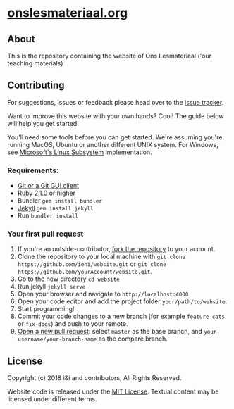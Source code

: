 # [onslesmateriaal.org](https://onslesmateriaal.nl)

## About
This is the repository containing the website of Ons Lesmateriaal ('our teaching materials)

## Contributing
For suggestions, issues or feedback please head over to the [issue tracker](https://github.com/ieni/website/issues).

Want to improve this website with your own hands? Cool! The guide below will help you get started.

You'll need some tools before you can get started.
We're assuming you're running MacOS, Ubuntu or another different UNIX system. For Windows, see [Microsoft's Linux Subsystem](https://docs.microsoft.com/en-us/windows/wsl/about) implementation.

### Requirements:
- [Git or a Git GUI client](https://help.github.com/articles/set-up-git/)
- [Ruby](https://help.github.com/articles/setting-up-your-github-pages-site-locally-with-jekyll/#requirements) 2.1.0 or higher
- Bundler `gem install bundler`
- [Jekyll](https://jekyllrb.com/) `gem install jekyll`
- Run `bundler install`

### Your first pull request
1. If you're an outside-contributor, [fork the repository](https://help.github.com/articles/fork-a-repo/) to your account.
2. Clone the repository to your local machine with `git clone https://github.com/ieni/website.git` or `git clone https://github.com/yourAccount/website.git`.
3. Go to the new directory `cd website`
4. Run jekyll `jekyll serve`
5. Open your browser and navigate to `http://localhost:4000`
6. Open your code editor and add the project folder `your/path/to/website`.
7. Start programming!
8. Commit your code changes to a new branch (for example `feature-cats` or `fix-dogs`) and push to your remote.
9. [Open a new pull request](https://github.com/ieni/website/pulls): select `master` as the base branch, and `your-username/your-branch-name` as the compare branch.

## License
Copyright (c) 2018 i&i and contributors, All Rights Reserved.

Website code is released under the [MIT License](https://github.com/ieni/website/blob/master/LICENSE).
Textual content may be licensed under different terms.
